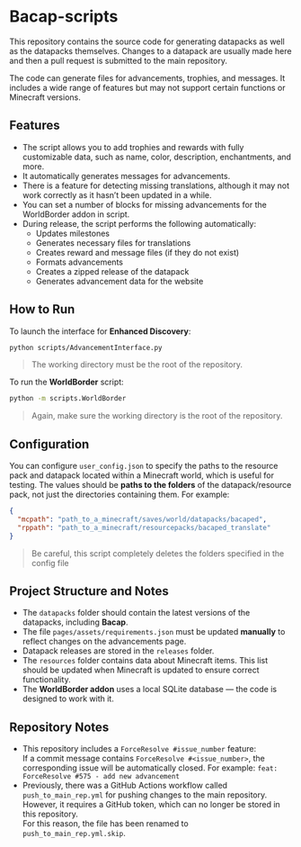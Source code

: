 # Bacap-scripts 
This repository contains the source code for generating datapacks as well as the datapacks themselves. Changes to a datapack are usually made here and then a pull request is submitted to the main repository.

The code can generate files for advancements, trophies, and messages. It includes a wide range of features but may not support certain functions or Minecraft versions.


## Features
- The script allows you to add trophies and rewards with fully customizable data, such as name, color, description, enchantments, and more.
- It automatically generates messages for advancements.
- There is a feature for detecting missing translations, although it may not work correctly as it hasn’t been updated in a while.
- You can set a number of blocks for missing advancements for the WorldBorder addon in script.
- During release, the script performs the following automatically:
    - Updates milestones
    - Generates necessary files for translations
    - Creates reward and message files (if they do not exist)
    - Formats advancements
    - Creates a zipped release of the datapack
    - Generates advancement data for the website

## How to Run
To launch the interface for **Enhanced Discovery**:

```bash
python scripts/AdvancementInterface.py
```
> The working directory must be the root of the repository.

To run the **WorldBorder** script:

```bash
python -m scripts.WorldBorder
```

> Again, make sure the working directory is the root of the repository.

## Configuration

You can configure `user_config.json` to specify the paths to the resource pack and datapack located within a Minecraft world, which is useful for testing. The values should be **paths to the folders** of the datapack/resource pack, not just the directories containing them. For example:
```json
{
  "mcpath": "path_to_a_minecraft/saves/world/datapacks/bacaped",
  "rppath": "path_to_a_minecraft/resourcepacks/bacaped_translate"
}
```

> Be careful, this script completely deletes the folders specified in the config file

## Project Structure and Notes

- The `datapacks` folder should contain the latest versions of the datapacks, including **Bacap**.
- The file `pages/assets/requirements.json` must be updated **manually** to reflect changes on the advancements page.
- Datapack releases are stored in the `releases` folder.
- The `resources` folder contains data about Minecraft items. This list should be updated when Minecraft is updated to ensure correct functionality.
- The **WorldBorder addon** uses a local SQLite database — the code is designed to work with it.

## Repository Notes
- This repository includes a `ForceResolve #issue_number` feature:  
  If a commit message contains `ForceResolve #<issue_number>`, the corresponding issue will be automatically closed.
  For example: `feat: ForceResolve #575 - add new advancement`
- Previously, there was a GitHub Actions workflow called `push_to_main_rep.yml` for pushing changes to the main repository.  
  However, it requires a GitHub token, which can no longer be stored in this repository.  
  For this reason, the file has been renamed to `push_to_main_rep.yml.skip`.
